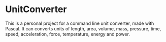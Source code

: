 # UnitConverter

This is a personal project for a command line unit converter, made with Pascal. It can converts units of length, area, volume, mass, pressure, time, speed, acceleration, force, temperature, energy and power.
